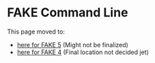 # FAKE Command Line

This page moved to:

- [here for FAKE 5](fake-commandline.html)  (Might not be finalized)
- [here for FAKE 4](legacy-commandline.html) (Final location not decided jet)
